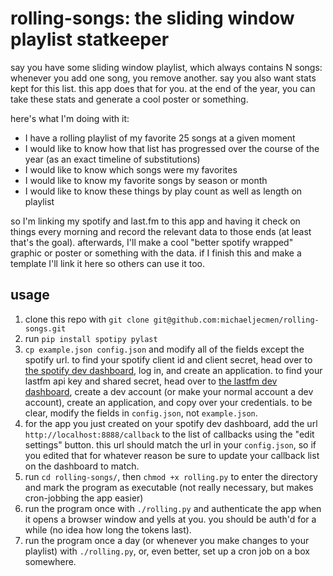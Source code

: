 # rolling-songs: the sliding window playlist statkeeper

say you have some sliding window playlist, which always contains N songs: 
whenever you add one song, you remove another. say you also want stats kept for this list. this app does that for you. 
at the end of the year, you can take these stats and generate a cool poster or something.

here's what I'm doing with it:
- I have a rolling playlist of my favorite 25 songs at a given moment
- I would like to know how that list has progressed over the course of the year (as an exact timeline of substitutions)
- I would like to know which songs were my favorites
- I would like to know my favorite songs by season or month
- I would like to know these things by play count as well as length on playlist

so I'm linking my spotify and last.fm to this app and having it check on things every morning
and record the relevant data to those ends (at least that's the goal). afterwards, I'll make a 
cool "better spotify wrapped" graphic or poster or something with the data. if I finish this and 
make a template I'll link it here so others can use it too.

## usage
1. clone this repo with ```git clone git@github.com:michaeljecmen/rolling-songs.git```
2. run ```pip install spotipy pylast```
3.  ```cp example.json config.json``` and modify all of the fields except the spotify url. to find your spotify client id and client secret, head over to [the spotify dev dashboard](https://developer.spotify.com/dashboard/), log in, and create an application. to find your lastfm api key and shared secret, head
over to [the lastfm dev dashboard](https://www.last.fm/api/accounts), create a dev account (or make your normal account a dev account), create an application, and copy over your credentials. to be clear, modify the fields in ```config.json```, not ```example.json```.
4. for the app you just created on your spotify dev dashboard, add the url ```http://localhost:8888/callback``` to the list of callbacks using the "edit settings" button. this url should match the url in your ```config.json```, so if you edited that for whatever reason be sure to update your callback list on the dashboard to match.
5. run ```cd rolling-songs/```, then ```chmod +x rolling.py``` to enter the directory and mark the program as executable (not really necessary, but makes cron-jobbing the app easier)
6. run the program once with ```./rolling.py``` and authenticate the app when it opens a browser window and yells at you. you should be auth'd for a while (no idea how long the tokens last).
7. run the program once a day (or whenever you make changes to your playlist) with ```./rolling.py```, or, even better, set up a cron job on a box somewhere.
